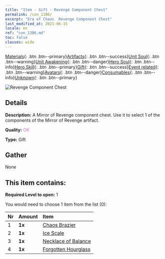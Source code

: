 ```yaml
---
title: "Item - Gift - Revenge Component Chest"
permalink: /con_1386/
excerpt: "Era of Chaos  Revenge Component Chest"
last_modified_at: 2021-06-15
locale: en
ref: "con_1386.md"
toc: false
classes: wide
---
```

 [Materials](/Items/){: .btn .btn--primary}[Artifacts](/Items/Artifacts/){: .btn .btn--success}[Unit Soul](/Items/UnitSoul/){: .btn .btn--warning}[Unit Awakening](/Items/UnitAwakening/){: .btn .btn--danger}[Hero Soul](/Items/HeroSoul/){: .btn .btn--info}[Hero Skill](/Items/HeroSkill/){: .btn .btn--primary}[Gift](/Items/Gift/){: .btn .btn--success}[Event related](/Items/Events/){: .btn .btn--warning}[Avatars](/Items/Avatars/){: .btn .btn--danger}[Consumables](/Items/Consumables/){: .btn .btn--info}[Unknown](/Items/Unknown/){: .btn .btn--primary}

 ![Revenge Component Chest](/images/t/i_906064.png)

## Details
 **Description:** A Mirror of Revenge component chest. Use it to select 1 of the components of the Mirror of Revenge artifact.

 **Quality:** <span style="color: #DA70D6">OK</span>

 **Type:** Gift

## Gather

  None

## This item contains:

 **Required Level to open:** 1

 You would need to choose 1 item from the list (0):

  | Nr | Amount |     Item    |
  |:---|:-------|:------------|
  | 1 |  **1x** | [Chaos Brazier](/Items/art_140/) |  | 
  | 2 |  **1x** | [Ice Scale](/Items/art_141/) |  | 
  | 3 |  **1x** | [Necklace of Balance](/Items/art_142/) |  | 
  | 4 |  **1x** | [Forgotten Hourglass](/Items/art_143/) |  | 
